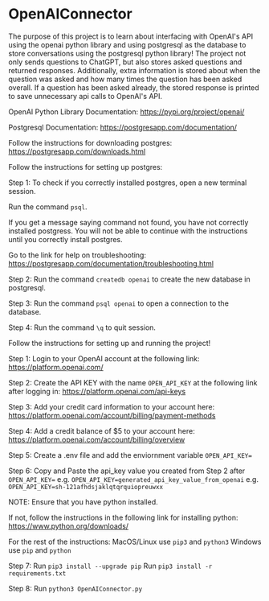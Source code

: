 # OpenAIConnector

The purpose of this project is to learn about interfacing with
OpenAI's API using the openai python library and using postgresql
as the database to store conversations using the postgresql python
library! The project not only sends questions to ChatGPT, but also
stores asked questions and returned responses. Additionally, extra
information is stored about when the question was asked and how
many times the question has been asked overall. If a question has
been asked already, the stored response is printed to save
unnecessary api calls to OpenAI's API.

OpenAI Python Library Documentation:
https://pypi.org/project/openai/

Postgresql Documentation:
https://postgresapp.com/documentation/


Follow the instructions for downloading postgres:
https://postgresapp.com/downloads.html


Follow the instructions for setting up postgres:

Step 1:
To check if you correctly installed postgres, open a new terminal session.

Run the command `psql`.

If you get a message saying command not found, you have not correctly
installed postgress. You will not be able to continue with the
instructions until you correctly install postgres.

Go to the link for help on troubleshooting:
https://postgresapp.com/documentation/troubleshooting.html

Step 2:
Run the command `createdb openai` to create the new database in postgresql.

Step 3:
Run the command `psql openai` to open a connection to the database.

Step 4:
Run the command `\q` to quit session.

Follow the instructions for setting up and running the project!

Step 1:
Login to your OpenAI account at the following link:
https://platform.openai.com/

Step 2:
Create the API KEY with the name `OPEN_API_KEY` at the following link after logging in:
https://platform.openai.com/api-keys

Step 3:
Add your credit card information to your account here:
https://platform.openai.com/account/billing/payment-methods

Step 4:
Add a credit balance of $5 to your account here:
https://platform.openai.com/account/billing/overview

Step 5:
Create a .env file and add the enviornment variable `OPEN_API_KEY=`

Step 6:
Copy and Paste the api_key value you created from Step 2 after `OPEN_API_KEY=`
e.g. `OPEN_API_KEY=generated_api_key_value_from_openai`
e.g. `OPEN_API_KEY=sh-121afhdsjaklqtqrquiopreuwxx`

NOTE:
Ensure that you have python installed.

If not, follow the instructions in the following link for installing python:
https://www.python.org/downloads/

For the rest of the instructions:
MacOS/Linux use `pip3` and `python3`
Windows use `pip` and `python`

Step 7:
Run `pip3 install --upgrade pip`
Run `pip3 install -r requirements.txt`

Step 8:
Run `python3 OpenAIConnector.py`